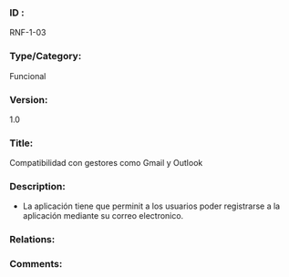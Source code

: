 ### ID : 
RNF-1-03

### Type/Category:
Funcional

### Version:
1.0

### Title:
Compatibilidad con gestores como Gmail y Outlook

### Description:
- La aplicación tiene que perminit a los usuarios poder registrarse a la aplicación mediante su correo electronico.

### Relations:


### Comments:
